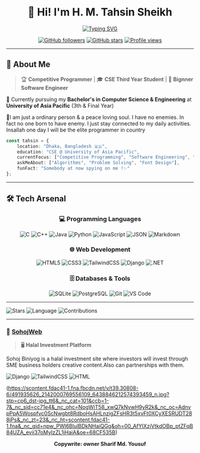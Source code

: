 <div align="center">

# 👋 Hi! I'm **H. M. Tahsin Sheikh**

</div>

<div align="center">

[![Typing SVG](https://readme-typing-svg.herokuapp.com?font=Cascadia+Code&weight=600&size=28&pause=1000&color=CBA6F7&background=1E1E2E00&center=true&vCenter=true&width=800&lines=Competitive+Programmer+%7C+ICPC+Regionalist+2024;Software+Engineering+Student+%7C+Final+Year;Creator+of+dotG+Mono+Font+%26+Catppuccin+Dark+Pro;Building+the+Future+One+Line+at+a+Time+%F0%9F%9A%80)](https://git.io/typing-svg)

</div>

<div align="center">

[![GitHub followers](https://img.shields.io/github/followers/SharifdotG?style=for-the-badge&logo=github&logoColor=white&color=CBA6F7&labelColor=1E1E2E)](https://github.com/Tahsin22201243)
[![GitHub stars](https://img.shields.io/github/stars/SharifdotG?style=for-the-badge&logo=github&logoColor=white&color=F9E2AF&labelColor=1E1E2E)](https://github.com/Tahsin22201243)
[![Profile views](https://komarev.com/ghpvc/?username=SharifdotG&style=for-the-badge&color=89B4FA&label=PROFILE+VIEWS&base=2000)](https://github.com/Tahsin22201243)

</div>

---

## 🎯 **About Me**

> 🏆 **Competitive Programmer** | 🎓 **CSE Third Year Student** | 🚀 **Bignner Software Engineer**

🌟 Currently pursuing my **Bachelor's in Computer Science & Engineering** at **University of Asia Pacific** (3th & Final Year)

🌟I am just a ordinary person & a peace loving soul. I have no enemies. 
In fact no one born to have enemy.
I just stay connected to my daily activities. 
Insallah one day I will be the elite programmer in country

```typescript
const tahsin = {
    location: "Dhaka, Bangladesh 🇧🇩",
    education: "CSE @ University of Asia Pacific",
    currentFocus: ["Competitive Programming", "Software Engineering", "Web Development"],
    askMeAbout: ["Algorithms", "Problem Solving", "Font Design"],
    funFact: "Somebody at now spying on me !✨"
};
```

---


## 🛠️ **Tech Arsenal**

<div align="center">

### 💻 **Programming Languages**

![C](https://img.shields.io/badge/C-00599C?style=for-the-badge&logo=c&logoColor=white)
![C++](https://img.shields.io/badge/C++-00599C?style=for-the-badge&logo=cplusplus&logoColor=white)
![Java](https://img.shields.io/badge/Java-ED8B00?style=for-the-badge&logo=openjdk&logoColor=white)
![Python](https://img.shields.io/badge/Python-3776AB?style=for-the-badge&logo=python&logoColor=white)
![JavaScript](https://img.shields.io/badge/JavaScript-F7DF1E?style=for-the-badge&logo=javascript&logoColor=black)
![JSON](https://img.shields.io/badge/JSON-000000?style=for-the-badge&logo=json&logoColor=white)
![Markdown](https://img.shields.io/badge/Markdown-000000?style=for-the-badge&logo=markdown&logoColor=white)

### 🌐 **Web Development**

![HTML5](https://img.shields.io/badge/HTML5-E34F26?style=for-the-badge&logo=html5&logoColor=white)
![CSS3](https://img.shields.io/badge/CSS3-1572B6?style=for-the-badge&logo=css3&logoColor=white)
![TailwindCSS](https://img.shields.io/badge/Tailwind_CSS-38B2AC?style=for-the-badge&logo=tailwind-css&logoColor=white)
![Django](https://img.shields.io/badge/Django-092E20?style=for-the-badge&logo=django&logoColor=white)
![.NET](https://img.shields.io/badge/.NET-512BD4?style=for-the-badge&logo=.net&logoColor=white)

### 🗄️ **Databases & Tools**

![SQLite](https://img.shields.io/badge/SQLite-07405E?style=for-the-badge&logo=sqlite&logoColor=white)
![PostgreSQL](https://img.shields.io/badge/PostgreSQL-316192?style=for-the-badge&logo=postgresql&logoColor=white)
![Git](https://img.shields.io/badge/Git-F05032?style=for-the-badge&logo=git&logoColor=white)
![VS Code](https://img.shields.io/badge/VS_Code-007ACC?style=for-the-badge&logo=visual-studio-code&logoColor=white)

</div>

---



![Stars](https://img.shields.io/github/stars/SharifdotG/SharifdotG-s-CodeVault?style=for-the-badge&color=F9E2AF&labelColor=1E1E2E)
![Language](https://img.shields.io/badge/C++-56.0%25-blue?style=for-the-badge)
![Contributions](https://img.shields.io/badge/Problems-1300+-green?style=for-the-badge)

---

### 🛒 **[SohojWeb]((https://github.com/Tahsin22201243/SohojWeb.git))**
>
> 🖥️ **Halal Investment Platform** 

Sohoj Biniyog is a halal investment site where investors will invest through SME business holders creative content.Also can partnerships with them.

![Django](https://img.shields.io/badge/Django-092E20?style=for-the-badge&logo=django&logoColor=white)
![TailwindCSS](https://img.shields.io/badge/Tailwind_CSS-38B2AC?style=for-the-badge&logo=tailwind-css&logoColor=white)
![HTML](https://img.shields.io/badge/HTML-69.5%25-orange?style=for-the-badge)

(https://scontent.fdac41-1.fna.fbcdn.net/v/t39.30808-6/491935626_2142000769556109_6438846212574393459_n.jpg?stp=cp6_dst-jpg_tt6&_nc_cat=101&ccb=1-7&_nc_sid=cc71e4&_nc_ohc=NogWiT58_xwQ7kNvwH9yR2k&_nc_oc=AdnvpPpA5Wospfvc0ScNwgbt8RdboHsAHLnzigZFsHR3t5xvFt0XCyXESRUDT288jPs&_nc_zt=23&_nc_ht=scontent.fdac41-1.fna&_nc_gid=npw_PWl6BlulBDkNHaiQGg&oh=00_AfYlXzjVtkdOBp_ptZFqB84UZA_evii37oMyIzZL1jHaiA&oe=68CF535B)

<div align="center">

**Copywrite: owner Sharif Md. Yousuf**

</div>



